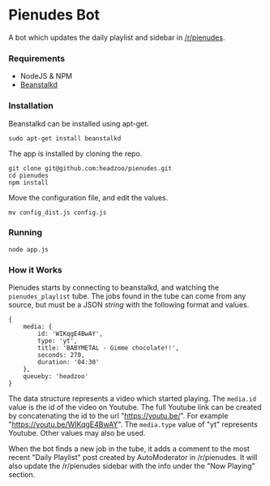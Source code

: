 Pienudes Bot
============
A bot which updates the daily playlist and sidebar in [/r/pienudes](https://www.reddit.com/r/pienudes).


### Requirements
* NodeJS & NPM
* [Beanstalkd](http://kr.github.io/beanstalkd/)


### Installation
Beanstalkd can be installed using apt-get.
```
sudo apt-get install beanstalkd
```

The app is installed by cloning the repo.
```
git clone git@github.com:headzoo/pienudes.git
cd pienudes
npm install
```

Move the configuration file, and edit the values.
```
mv config_dist.js config.js
```


### Running
```
node app.js
```


### How it Works
Pienudes starts by connecting to beanstalkd, and watching the `pienudes_playlist` tube.
The jobs found in the tube can come from any source, but must be a JSON *string* with
the following format and values.

```
{
    media: {
        id: 'WIKqgE4BwAY',
     	type: 'yt',
     	title: 'BABYMETAL - Gimme chocolate!!',
     	seconds: 270,
     	duration: '04:30'
    },
    queueby: 'headzoo'
}
```
The data structure represents a video which started playing. The `media.id` value is the
id of the video on Youtube. The full Youtube link can be created by concatenating the id to
the url "https://youtu.be/". For example "https://youtu.be/WIKqgE4BwAY". The `media.type`
value of "yt" represents Youtube. Other values may also be used.

When the bot finds a new job in the tube, it adds a comment to the most recent "Daily Playlist"
post created by AutoModerator in /r/pienudes. It will also update the /r/pienudes sidebar with
the info under the "Now Playing" section.
